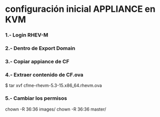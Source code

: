 # configuración inicial APPLIANCE en KVM

### 1.-  Login RHEV-M
### 2.- Dentro de Export Domain
### 3.- Copiar appiance de CF
### 4.- Extraer contenido de CF.ova
  $ tar xvf cfme-rhevm-5.3-15.x86_64.rhevm.ova
### 5.- Cambiar los permisos
  chown -R 36:36 images/
  chown -R 36:36 master/
